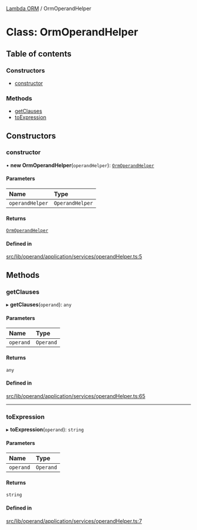 [Lambda ORM](../README.md) / OrmOperandHelper

# Class: OrmOperandHelper

## Table of contents

### Constructors

- [constructor](OrmOperandHelper.md#constructor)

### Methods

- [getClauses](OrmOperandHelper.md#getclauses)
- [toExpression](OrmOperandHelper.md#toexpression)

## Constructors

### constructor

• **new OrmOperandHelper**(`operandHelper`): [`OrmOperandHelper`](OrmOperandHelper.md)

#### Parameters

| Name | Type |
| :------ | :------ |
| `operandHelper` | `OperandHelper` |

#### Returns

[`OrmOperandHelper`](OrmOperandHelper.md)

#### Defined in

[src/lib/operand/application/services/operandHelper.ts:5](https://github.com/lambda-orm/lambdaorm/blob/d1b498ee2dcb0adac2059644725f796da18ff3ea/src/lib/operand/application/services/operandHelper.ts#L5)

## Methods

### getClauses

▸ **getClauses**(`operand`): `any`

#### Parameters

| Name | Type |
| :------ | :------ |
| `operand` | `Operand` |

#### Returns

`any`

#### Defined in

[src/lib/operand/application/services/operandHelper.ts:65](https://github.com/lambda-orm/lambdaorm/blob/d1b498ee2dcb0adac2059644725f796da18ff3ea/src/lib/operand/application/services/operandHelper.ts#L65)

___

### toExpression

▸ **toExpression**(`operand`): `string`

#### Parameters

| Name | Type |
| :------ | :------ |
| `operand` | `Operand` |

#### Returns

`string`

#### Defined in

[src/lib/operand/application/services/operandHelper.ts:7](https://github.com/lambda-orm/lambdaorm/blob/d1b498ee2dcb0adac2059644725f796da18ff3ea/src/lib/operand/application/services/operandHelper.ts#L7)
